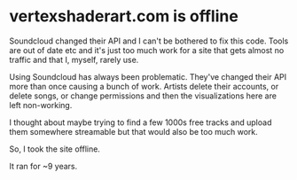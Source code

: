 # vertexshaderart.com is offline

Soundcloud changed their API and I can't be bothered to fix this code.
Tools are out of date etc and it's just too much work for a site that
gets almost no traffic and that I, myself, rarely use.

Using Soundcloud has always been problematic. They've changed their API
more than once causing a bunch of work. Artists delete their accounts, or
delete songs, or change permissions
and then the visualizations here are left non-working.

I thought about maybe trying to find a few 1000s free tracks
and upload them somewhere streamable but that would also be
too much work.

So, I took the site offline.

It ran for ~9 years.
